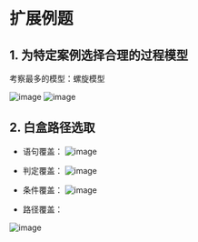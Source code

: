 # 扩展例题

## 1. 为特定案例选择合理的过程模型

考察最多的模型：螺旋模型

![image](https://github.com/user-attachments/assets/1d4125f7-3439-4c91-ae5f-611e2b42c5b9)
![image](https://github.com/user-attachments/assets/16e45ea2-a55f-44ba-b891-795522b86f9d)

## 2. 白盒路径选取

- 语句覆盖：
![image](https://github.com/user-attachments/assets/a8145950-9318-4f6b-903d-d82213de7f74)

- 判定覆盖：
![image](https://github.com/user-attachments/assets/38284f59-6374-42f5-a341-98b1a7e64aae)

- 条件覆盖：
![image](https://github.com/user-attachments/assets/a083d9c8-cfac-4913-9f03-b8be5a23c2b3)

- 路径覆盖：

![image](https://github.com/user-attachments/assets/ca3f4f3e-62f6-4612-ac77-13a93a372f3a)

